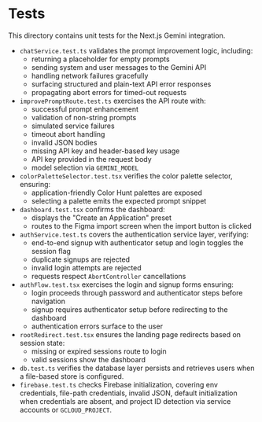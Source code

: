 # Tests

This directory contains unit tests for the Next.js Gemini integration.

- `chatService.test.ts` validates the prompt improvement logic, including:
  - returning a placeholder for empty prompts
  - sending system and user messages to the Gemini API
  - handling network failures gracefully
  - surfacing structured and plain-text API error responses
  - propagating abort errors for timed-out requests
- `improvePromptRoute.test.ts` exercises the API route with:
  - successful prompt enhancement
  - validation of non-string prompts
  - simulated service failures
  - timeout abort handling
  - invalid JSON bodies
  - missing API key and header-based key usage
  - API key provided in the request body
  - model selection via `GEMINI_MODEL`
- `colorPaletteSelector.test.tsx` verifies the color palette selector, ensuring:
  - application-friendly Color Hunt palettes are exposed
  - selecting a palette emits the expected prompt snippet
- `dashboard.test.tsx` confirms the dashboard:
  - displays the "Create an Application" preset
  - routes to the Figma import screen when the import button is clicked
- `authService.test.ts` covers the authentication service layer, verifying:
  - end-to-end signup with authenticator setup and login toggles the session flag
  - duplicate signups are rejected
  - invalid login attempts are rejected
  - requests respect `AbortController` cancellations
- `authFlow.test.tsx` exercises the login and signup forms ensuring:
  - login proceeds through password and authenticator steps before navigation
  - signup requires authenticator setup before redirecting to the dashboard
  - authentication errors surface to the user
- `rootRedirect.test.tsx` ensures the landing page redirects based on session state:
  - missing or expired sessions route to login
  - valid sessions show the dashboard
- `db.test.ts` verifies the database layer persists and retrieves users when a file-based store is configured.
- `firebase.test.ts` checks Firebase initialization, covering env credentials, file-path credentials, invalid JSON, default initialization when credentials are absent, and project ID detection via service accounts or `GCLOUD_PROJECT`.

